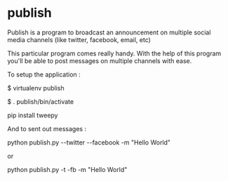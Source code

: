 publish
=======

Publish is a program to broadcast an announcement on multiple social media channels (like twitter, facebook, email, etc)

This particular program comes really handy.
With the help of this program you'll be able to post messages on multiple channels with ease.


To setup the application :

$ virtualenv publish

$ . publish/bin/activate

pip install tweepy

And to sent out messages : 

python publish.py --twitter --facebook -m "Hello World"

or

python publish.py -t -fb -m "Hello World"
